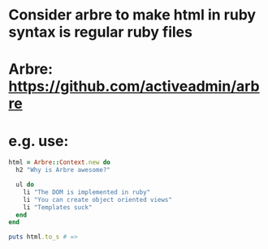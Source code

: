 # Consider arbre to make html in ruby syntax is regular ruby files
# Arbre: 	https://github.com/activeadmin/arbre
# e.g. use:

``` ruby
html = Arbre::Context.new do
  h2 "Why is Arbre awesome?"

  ul do
    li "The DOM is implemented in ruby"
    li "You can create object oriented views"
    li "Templates suck"
  end
end

puts html.to_s # =>
```
